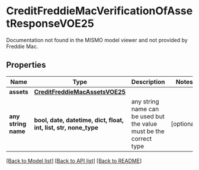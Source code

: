 # CreditFreddieMacVerificationOfAssetResponseVOE25

Documentation not found in the MISMO model viewer and not provided by Freddie Mac.

## Properties
Name | Type | Description | Notes
------------ | ------------- | ------------- | -------------
**assets** | [**CreditFreddieMacAssetsVOE25**](CreditFreddieMacAssetsVOE25.md) |  | 
**any string name** | **bool, date, datetime, dict, float, int, list, str, none_type** | any string name can be used but the value must be the correct type | [optional]

[[Back to Model list]](../README.md#documentation-for-models) [[Back to API list]](../README.md#documentation-for-api-endpoints) [[Back to README]](../README.md)


